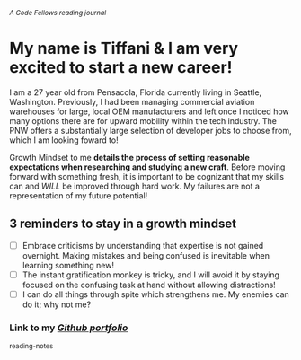 <sub> *A  Code Fellows reading journal* </sub>

#	My name is Tiffani & I am very excited to start a new career! 

I am a 27 year old from Pensacola, Florida currently living in Seattle, Washington. Previously, I had been managing commercial aviation warehouses for large, local OEM manufacturers and left once I noticed how many options there are for upward mobility within the tech industry. The PNW offers a substantially large selection of developer jobs to choose from, which I am looking foward to!

Growth Mindset to me **details the process of setting reasonable expectations when researching and studying a new craft**. Before moving forward with something fresh, it is important to be cognizant that my skills can and *WILL* be improved through hard work. My failures are not a representation of my future potential!

## 3 reminders to stay in a growth mindset

- [ ] Embrace criticisms by understanding that expertise is not gained overnight. Making mistakes and being confused is inevitable when learning something new!
- [ ] The instant gratification monkey is tricky, and I will avoid it by staying focused on the confusing task at hand without allowing distractions!
- [ ] I can do all things through spite which strengthens me. My enemies can do it; why not me? 	

### **Link to my _[Github portfolio](https://github.com/tiffanirice23)_** 

<sub> reading-notes </sub>
